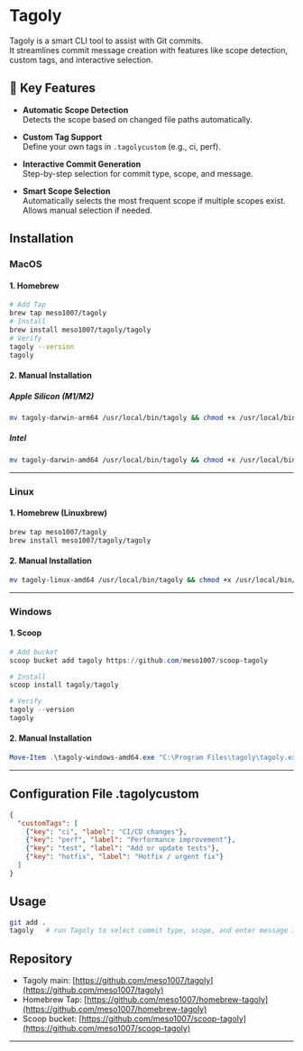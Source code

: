 # Tagoly

Tagoly is a smart CLI tool to assist with Git commits.  
It streamlines commit message creation with features like scope detection, custom tags, and interactive selection.

## 🚀 Key Features

- **Automatic Scope Detection**  
  Detects the scope based on changed file paths automatically.

- **Custom Tag Support**  
  Define your own tags in `.tagolycustom` (e.g., ci, perf).

- **Interactive Commit Generation**  
  Step-by-step selection for commit type, scope, and message.

- **Smart Scope Selection**  
  Automatically selects the most frequent scope if multiple scopes exist.  
  Allows manual selection if needed.

## Installation

### **MacOS**

#### 1. Homebrew
```bash
# Add Tap
brew tap meso1007/tagoly
# Install
brew install meso1007/tagoly/tagoly
# Verify
tagoly --version
tagoly
```


#### 2. Manual Installation
##### Apple Silicon (M1/M2)
```bash
mv tagoly-darwin-arm64 /usr/local/bin/tagoly && chmod +x /usr/local/bin/tagoly
```
##### Intel
```bash
mv tagoly-darwin-amd64 /usr/local/bin/tagoly && chmod +x /usr/local/bin/tagoly
```
--------

### **Linux**
#### 1. Homebrew (Linuxbrew)
```bash
brew tap meso1007/tagoly
brew install meso1007/tagoly/tagoly
```
#### 2. Manual Installation
```bash
mv tagoly-linux-amd64 /usr/local/bin/tagoly && chmod +x /usr/local/bin/tagoly
```
--------

### **Windows**
#### 1. Scoop
```powershell
# Add bucket
scoop bucket add tagoly https://github.com/meso1007/scoop-tagoly

# Install
scoop install tagoly/tagoly

# Verify
tagoly --version
tagoly

```
#### 2. Manual Installation
```powershell
Move-Item .\tagoly-windows-amd64.exe "C:\Program Files\tagoly\tagoly.exe"
```

--------

## Configuration File .tagolycustom
```json
{
  "customTags": [
    {"key": "ci", "label": "CI/CD changes"},
    {"key": "perf", "label": "Performance improvement"},
    {"key": "test", "label": "Add or update tests"},
    {"key": "hotfix", "label": "Hotfix / urgent fix"}
  ]
}

```

## Usage
```bash
git add .
tagoly   # run Tagoly to select commit type, scope, and enter message interactively
```

## Repository

- Tagoly main: [https://github.com/meso1007/tagoly](https://github.com/meso1007/tagoly)  
- Homebrew Tap: [https://github.com/meso1007/homebrew-tagoly](https://github.com/meso1007/homebrew-tagoly)  
- Scoop bucket: [https://github.com/meso1007/scoop-tagoly](https://github.com/meso1007/scoop-tagoly)

---
